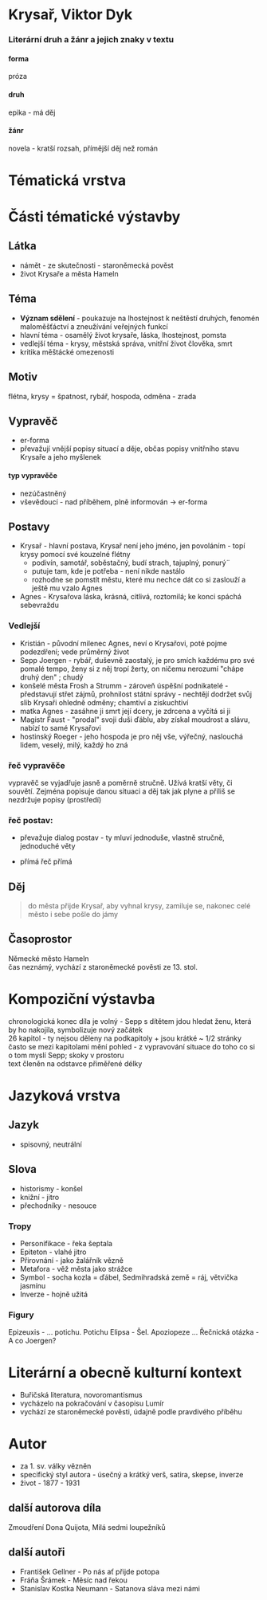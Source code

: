 # Krysař, Viktor Dyk

### Literární druh a žánr a jejich znaky v textu
#### forma
próza
#### druh
epika - má děj
#### žánr
novela - kratší rozsah, přímější děj než román

# Tématická vrstva
# Části tématické výstavby
## Látka
* námět - ze skutečnosti - staroněmecká pověst
* život Krysaře a města Hameln

## Téma
* **Význam sdělení** - poukazuje na lhostejnost k neštěstí druhých, fenomén maloměšťáctví a zneužívání veřejných funkcí
* hlavní téma - osamělý život krysaře, láska, lhostejnost, pomsta
* vedlejší téma - krysy, městská správa, vnitřní život člověka, smrt
* kritika měštácké omezenosti

## Motiv
flétna, krysy = špatnost, rybář, hospoda, odměna - zrada

## Vypravěč
* er-forma
* převažují vnější popisy situací a děje, občas popisy vnitřního stavu Krysaře a jeho myšlenek 

#### typ vypravěče
* nezúčastněný
* vševědoucí - nad příběhem, plně informován -> er-forma

## Postavy
* Krysař - hlavní postava, Krysař není jeho jméno, jen povoláním - topí krysy pomocí své kouzelné flétny
	* podivín, samotář, soběstačný, budí strach, tajuplný, ponurý¨
	* putuje tam, kde je potřeba - není nikde nastálo
	* rozhodne se pomstít městu, které mu nechce dát co si zaslouží a ještě mu vzalo Agnes
* Agnes - Krysařova láska, krásná, citlivá, roztomilá; ke konci spáchá sebevraždu

### Vedlejší
* Kristián - původní milenec Agnes, neví o Krysařovi, poté pojme podezdření; vede průměrný život
* Sepp Joergen - rybář, duševně zaostalý, je pro smích každému pro své pomalé tempo, ženy si z něj tropí žerty, on ničemu nerozumí "chápe druhý den" ; chudý
* konšelé města Frosh a Strumm - zároveň úspěšní podnikatelé - představují střet zájmů, prohnilost státní správy - nechtějí dodržet svůj slib Krysaři ohledně odměny; chamtiví a ziskuchtiví
* matka Agnes - zasáhne ji smrt její dcery, je zdrcena a vyčítá si ji
* Magistr Faust - "prodal" svoji duši ďáblu, aby získal moudrost a slávu, nabízí to samé Krysařovi 
* hostinský Roeger - jeho hospoda je pro něj vše, výřečný, naslouchá lidem, veselý, milý, každý ho zná


### řeč vypravěče
vypravěč se vyjadřuje jasně a poměrně stručně. Užívá kratší věty, či souvětí.
Zejména popisuje danou situaci a děj tak jak plyne a příliš se nezdržuje popisy (prostředí)

### řeč postav:
* převažuje dialog postav - ty mluví jednoduše, vlastně stručně, jednoduché věty

* přímá řeč přímá

## Děj
> do města přijde Krysař, aby vyhnal krysy, zamiluje se, nakonec celé město i sebe pošle do jámy

## Časoprostor
Německé město Hameln  
čas neznámý, vychází z staroněmecké pověsti ze 13. stol.

# Kompoziční výstavba
chronologická
konec díla je volný - Sepp s dítětem jdou hledat ženu, která by ho nakojila, symbolizuje nový začátek  
26 kapitol - ty nejsou děleny na podkapitoly + jsou krátké ~ 1/2 stránky  
často se mezi kapitolami mění pohled - z vypravování situace do toho co si o tom myslí Sepp; skoky v prostoru  
text členěn na odstavce přiměřené délky

# Jazyková vrstva
## Jazyk
* spisovný, neutrální

## Slova
* historismy - konšel
* knižní - jitro
* přechodníky - nesouce

### Tropy
* Personifikace - řeka šeptala
* Epiteton - vlahé jitro
* Přirovnání - jako žalářník vězně
* Metafora - věž města jako strážce
* Symbol - socha kozla = ďábel, Sedmihradská země = ráj, větvička jasmínu
* Inverze - hojně užitá

### Figury
Epizeuxis - ... potichu. Potichu
Elipsa - Šel.
Apoziopeze ...
Řečnická otázka - A co Joergen?

# Literární a obecně kulturní kontext
* Buřičská literatura, novoromantismus
* vycházelo na pokračování v časopisu Lumír
* vychází ze staroněmecké pověsti, údajně podle pravdivého příběhu

# Autor
* za 1. sv. války vězněn
* specifický styl autora - úsečný a krátký verš, satira, skepse, inverze
* život - 1877 - 1931

## další autorova díla
Zmoudření Dona Quijota, Milá sedmi loupežníků

## další autoři
* František Gellner - Po nás ať přijde potopa
* Fráňa Šrámek - Měsíc nad řekou
* Stanislav Kostka Neumann - Satanova sláva mezi námi
